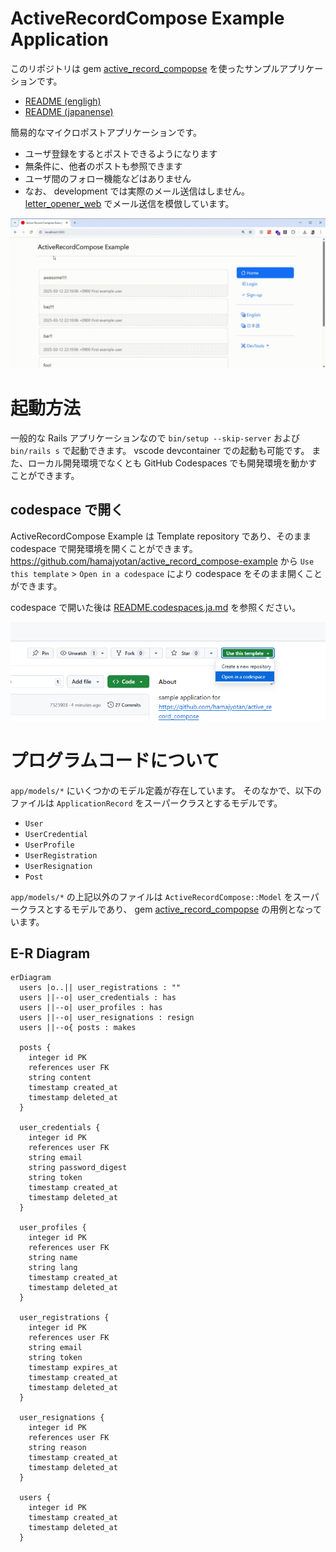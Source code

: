 # ActiveRecordCompose Example Application

このリポジトリは gem [active_record_compopse](https://github.com/hamajyotan/active_record_compose) を使ったサンプルアプリケーションです。

- [README (engligh)](README.md)
- [README (japanense)](README.ja.md)

簡易的なマイクロポストアプリケーションです。

- ユーザ登録をするとポストできるようになります
- 無条件に、他者のポストも参照できます
- ユーザ間のフォロー機能などはありません
- なお、 development では実際のメール送信はしません。 [letter_opener_web](https://rubygems.org/gems/letter_opener_web) でメール送信を模倣しています。

![](doc/micropost-application.gif)

# 起動方法

一般的な Rails アプリケーションなので `bin/setup --skip-server` および `bin/rails s` で起動できます。
vscode devcontainer での起動も可能です。
また、ローカル開発環境でなくとも GitHub Codespaces でも開発環境を動かすことができます。

## codespace で開く

ActiveRecordCompose Example は Template repository であり、そのまま codespace で開発環境を開くことができます。
https://github.com/hamajyotan/active_record_compose-example から `Use this template` > `Open in a codespace` により codespace をそのまま開くことができます。

codespace で開いた後は [README.codespaces.ja.md](README.codespaces.ja.md) を参照ください。

![](doc/open-in-a-codespace.png)

# プログラムコードについて

`app/models/*` にいくつかのモデル定義が存在しています。
そのなかで、以下のファイルは `ApplicationRecord` をスーパークラスとするモデルです。

- `User`
- `UserCredential`
- `UserProfile`
- `UserRegistration`
- `UserResignation`
- `Post`

`app/models/*` の上記以外のファイルは `ActiveRecordCompose::Model` をスーパークラスとするモデルであり、
gem [active_record_compopse](https://github.com/hamajyotan/active_record_compose) の用例となっています。

## E-R Diagram

```mermaid
erDiagram
  users |o..|| user_registrations : ""
  users ||--o| user_credentials : has
  users ||--o| user_profiles : has
  users ||--o| user_resignations : resign
  users ||--o{ posts : makes

  posts {
    integer id PK
    references user FK
    string content
    timestamp created_at
    timestamp deleted_at
  }

  user_credentials {
    integer id PK
    references user FK
    string email
    string password_digest
    string token
    timestamp created_at
    timestamp deleted_at
  }

  user_profiles {
    integer id PK
    references user FK
    string name
    string lang
    timestamp created_at
    timestamp deleted_at
  }

  user_registrations {
    integer id PK
    references user FK
    string email
    string token
    timestamp expires_at
    timestamp created_at
    timestamp deleted_at
  }

  user_resignations {
    integer id PK
    references user FK
    string reason
    timestamp created_at
    timestamp deleted_at
  }

  users {
    integer id PK
    timestamp created_at
    timestamp deleted_at
  }
```
